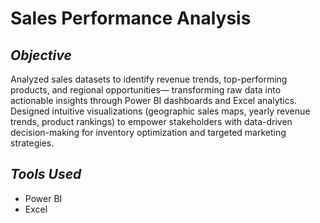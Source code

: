 # Sales Performance Analysis  

## *Objective*  
Analyzed sales datasets to identify revenue trends, top-performing products, and regional opportunities—
transforming raw data into actionable insights through Power BI dashboards and Excel analytics.
Designed intuitive visualizations (geographic sales maps, yearly revenue trends, product rankings) to empower stakeholders
 with data-driven decision-making for inventory optimization and targeted marketing strategies.

## *Tools Used*  
- Power BI  
- Excel   
